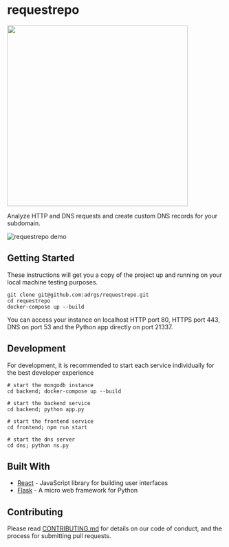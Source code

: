 # requestrepo


<img src="https://svgshare.com/i/pSP.svg" width="420">

Analyze HTTP and DNS requests and create custom DNS records for your subdomain.

![requestrepo demo](https://i.imgur.com/yiap11c.png)


## Getting Started

These instructions will get you a copy of the project up and running on your local machine testing purposes.

```
git clone git@github.com:adrgs/requestrepo.git
cd requestrepo
docker-compose up --build
```

You can access your instance on localhost HTTP port 80, HTTPS port 443, DNS on port 53 and the Python app directly on port 21337.

## Development

For development, it is recommended to start each service individually for the best developer experience

```
# start the mongodb instance
cd backend; docker-compose up --build

# start the backend service
cd backend; python app.py

# start the frontend service
cd frontend; npm run start

# start the dns server
cd dns; python ns.py
```

## Built With

* [React](https://reactjs.org/) - JavaScript library for building user interfaces
* [Flask](https://flask.palletsprojects.com/) - A micro web framework for Python

## Contributing

Please read [CONTRIBUTING.md](CONTRIBUTING.md) for details on our code of conduct, and the process for submitting pull requests.
